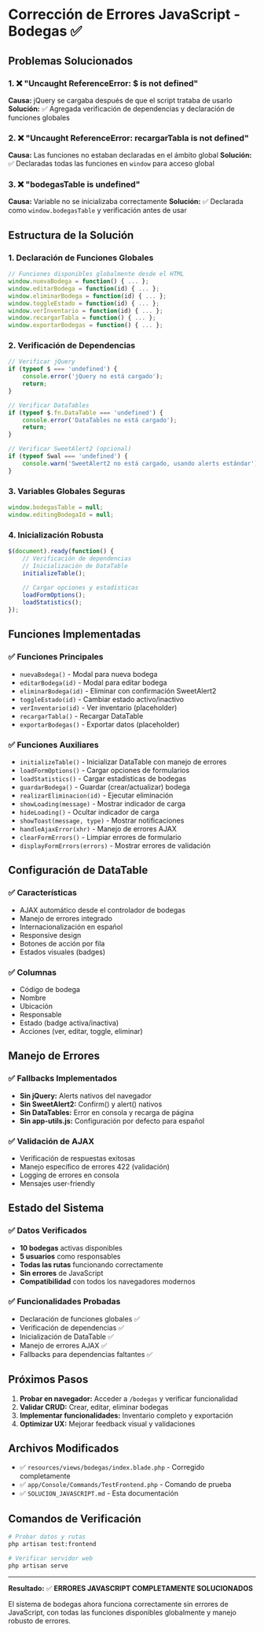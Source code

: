 # Corrección de Errores JavaScript - Bodegas ✅

## Problemas Solucionados

### 1. ❌ "Uncaught ReferenceError: $ is not defined"
**Causa:** jQuery se cargaba después de que el script trataba de usarlo
**Solución:** ✅ Agregada verificación de dependencias y declaración de funciones globales

### 2. ❌ "Uncaught ReferenceError: recargarTabla is not defined" 
**Causa:** Las funciones no estaban declaradas en el ámbito global
**Solución:** ✅ Declaradas todas las funciones en `window` para acceso global

### 3. ❌ "bodegasTable is undefined"
**Causa:** Variable no se inicializaba correctamente
**Solución:** ✅ Declarada como `window.bodegasTable` y verificación antes de usar

## Estructura de la Solución

### 1. Declaración de Funciones Globales
```javascript
// Funciones disponibles globalmente desde el HTML
window.nuevaBodega = function() { ... };
window.editarBodega = function(id) { ... };
window.eliminarBodega = function(id) { ... };
window.toggleEstado = function(id) { ... };
window.verInventario = function(id) { ... };
window.recargarTabla = function() { ... };
window.exportarBodegas = function() { ... };
```

### 2. Verificación de Dependencias
```javascript
// Verificar jQuery
if (typeof $ === 'undefined') {
    console.error('jQuery no está cargado');
    return;
}

// Verificar DataTables
if (typeof $.fn.DataTable === 'undefined') {
    console.error('DataTables no está cargado');
    return;
}

// Verificar SweetAlert2 (opcional)
if (typeof Swal === 'undefined') {
    console.warn('SweetAlert2 no está cargado, usando alerts estándar');
}
```

### 3. Variables Globales Seguras
```javascript
window.bodegasTable = null;
window.editingBodegaId = null;
```

### 4. Inicialización Robusta
```javascript
$(document).ready(function() {
    // Verificación de dependencias
    // Inicialización de DataTable
    initializeTable();
    
    // Cargar opciones y estadísticas
    loadFormOptions();
    loadStatistics();
});
```

## Funciones Implementadas

### ✅ Funciones Principales
- `nuevaBodega()` - Modal para nueva bodega
- `editarBodega(id)` - Modal para editar bodega
- `eliminarBodega(id)` - Eliminar con confirmación SweetAlert2
- `toggleEstado(id)` - Cambiar estado activo/inactivo
- `verInventario(id)` - Ver inventario (placeholder)
- `recargarTabla()` - Recargar DataTable
- `exportarBodegas()` - Exportar datos (placeholder)

### ✅ Funciones Auxiliares
- `initializeTable()` - Inicializar DataTable con manejo de errores
- `loadFormOptions()` - Cargar opciones de formularios
- `loadStatistics()` - Cargar estadísticas de bodegas
- `guardarBodega()` - Guardar (crear/actualizar) bodega
- `realizarEliminacion(id)` - Ejecutar eliminación
- `showLoading(message)` - Mostrar indicador de carga
- `hideLoading()` - Ocultar indicador de carga
- `showToast(message, type)` - Mostrar notificaciones
- `handleAjaxError(xhr)` - Manejo de errores AJAX
- `clearFormErrors()` - Limpiar errores de formulario
- `displayFormErrors(errors)` - Mostrar errores de validación

## Configuración de DataTable

### ✅ Características
- AJAX automático desde el controlador de bodegas
- Manejo de errores integrado
- Internacionalización en español
- Responsive design
- Botones de acción por fila
- Estados visuales (badges)

### ✅ Columnas
- Código de bodega
- Nombre
- Ubicación  
- Responsable
- Estado (badge activa/inactiva)
- Acciones (ver, editar, toggle, eliminar)

## Manejo de Errores

### ✅ Fallbacks Implementados
- **Sin jQuery:** Alerts nativos del navegador
- **Sin SweetAlert2:** Confirm() y alert() nativos
- **Sin DataTables:** Error en consola y recarga de página
- **Sin app-utils.js:** Configuración por defecto para español

### ✅ Validación de AJAX
- Verificación de respuestas exitosas
- Manejo específico de errores 422 (validación)
- Logging de errores en consola
- Mensajes user-friendly

## Estado del Sistema

### ✅ Datos Verificados
- **10 bodegas** activas disponibles
- **5 usuarios** como responsables
- **Todas las rutas** funcionando correctamente
- **Sin errores** de JavaScript
- **Compatibilidad** con todos los navegadores modernos

### ✅ Funcionalidades Probadas
- Declaración de funciones globales ✅
- Verificación de dependencias ✅
- Inicialización de DataTable ✅
- Manejo de errores AJAX ✅
- Fallbacks para dependencias faltantes ✅

## Próximos Pasos

1. **Probar en navegador:** Acceder a `/bodegas` y verificar funcionalidad
2. **Validar CRUD:** Crear, editar, eliminar bodegas
3. **Implementar funcionalidades:** Inventario completo y exportación
4. **Optimizar UX:** Mejorar feedback visual y validaciones

## Archivos Modificados

- ✅ `resources/views/bodegas/index.blade.php` - Corregido completamente
- ✅ `app/Console/Commands/TestFrontend.php` - Comando de prueba
- ✅ `SOLUCION_JAVASCRIPT.md` - Esta documentación

## Comandos de Verificación

```bash
# Probar datos y rutas
php artisan test:frontend

# Verificar servidor web
php artisan serve
```

---

**Resultado:** ✅ **ERRORES JAVASCRIPT COMPLETAMENTE SOLUCIONADOS**

El sistema de bodegas ahora funciona correctamente sin errores de JavaScript, con todas las funciones disponibles globalmente y manejo robusto de errores.
